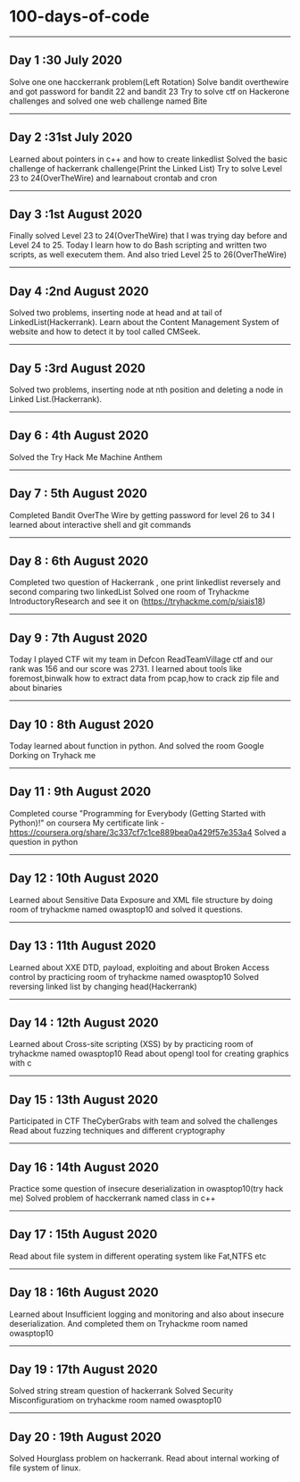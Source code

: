 # 100-days-of-code
----------------
Day 1 :30 July 2020
----------------
Solve one one hacckerrank problem(Left Rotation)
Solve bandit overthewire  and got password for bandit 22 and bandit 23
Try to solve ctf on Hackerone challenges
and solved one web challenge named Bite

----------------------
Day 2 :31st July 2020
----------------------
Learned about pointers in c++ and how to create linkedlist
Solved the basic challenge of hackerrank challenge(Print the Linked List)
Try to solve Level 23 to 24(OverTheWire) and learnabout crontab and cron

----------------------
Day 3 :1st August 2020
----------------------
Finally solved Level 23 to 24(OverTheWire) that I was trying day before and Level
24 to 25.
Today I learn how to do Bash scripting and written two scripts, as well executem them.
And also tried Level 25 to 26(OverTheWire)

-----------------------
Day 4 :2nd August 2020
-----------------------
Solved two problems, inserting node at head and at tail of LinkedList(Hackerrank).
Learn about the Content Management System of website and how to detect it by tool called CMSeek.

-----------------------
Day 5 :3rd August 2020
-----------------------
Solved two problems, inserting node at nth position and deleting a node in Linked List.(Hackerrank).

------------------------
Day 6 : 4th August 2020
------------------------
Solved the Try Hack Me Machine Anthem

------------------------
Day 7 : 5th August 2020
------------------------
Completed Bandit OverThe Wire by getting password for level 26 to 34
I learned about interactive shell and git commands

------------------------
Day 8 : 6th August 2020
------------------------
Completed two question of Hackerrank , one print linkedlist reversely and second comparing two linkedList
Solved one room of Tryhackme IntroductoryResearch and see it on (https://tryhackme.com/p/siais18)

------------------------
Day 9 : 7th August 2020
------------------------
Today I played CTF wit my team in Defcon ReadTeamVillage ctf and our rank was 156 and our score was 2731.
I learned about tools like foremost,binwalk how to extract data from pcap,how to crack zip file and about binaries

------------------------
Day 10 : 8th August 2020
------------------------
Today learned about function in python.
And solved the room Google Dorking on Tryhack me

------------------------
Day 11 : 9th August 2020
------------------------
Completed course "Programming for Everybody (Getting Started with Python)!" on coursera 
My certificate link - https://coursera.org/share/3c337cf7c1ce889bea0a429f57e353a4
Solved a question in python

-------------------------
Day 12 : 10th August 2020
-------------------------
Learned about Sensitive Data Exposure and XML file structure by doing room of tryhackme
named owasptop10 and solved it questions.

-------------------------
Day 13 : 11th August 2020
-------------------------
Learned about XXE DTD, payload, exploiting and about Broken Access control by practicing room of tryhackme
named owasptop10
Solved reversing linked list by changing head(Hackerrank)

-------------------------
Day 14 : 12th August 2020
-------------------------
Learned about Cross-site scripting (XSS) by by practicing room of tryhackme
named owasptop10
Read about opengl tool for creating graphics with c

--------------------------
Day 15 : 13th August 2020
--------------------------
Participated in CTF TheCyberGrabs with team and solved the challenges
Read about fuzzing techniques and different cryptography 

--------------------------
Day 16 : 14th August 2020
--------------------------
Practice some question of insecure deserialization in owasptop10(try hack me)
Solved problem of hacckerrank named class in c++

---------------------------
Day 17 : 15th August 2020
---------------------------
Read about file system in different operating system like Fat,NTFS etc

---------------------------
Day 18 : 16th August 2020
---------------------------
Learned about Insufficient logging and monitoring and also about insecure deserialization.
And completed them on Tryhackme room named owasptop10

---------------------------
Day 19 : 17th August 2020
---------------------------
Solved string stream question of hackerrank
Solved Security Misconfiguratiom on tryhackme room named owasptop10

----------------------------
Day 20 : 19th August 2020
-----------------------------
Solved Hourglass problem on hackerrank.
Read about internal working of file system of linux.





